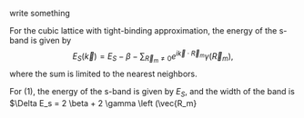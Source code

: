 write something


For the cubic lattice with tight-binding approximation, the energy of the s-band is given by $$E_S(\vec{k})=E_S-\beta-\sum_{\vec{R}_m \neq 0} e^{i \vec{k} \cdot \vec{R}_m} \gamma\left(\vec{R}_m\right),$$ where the sum is limited to the nearest neighbors.

For (1), the energy of the s-band is given by $E_S$, and the width of the band is $\Delta E_s = 2 \beta + 2 \gamma \left (\vec{R_m}
